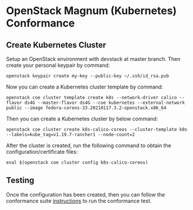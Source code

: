 # OpenStack Magnum (Kubernetes) Conformance

## Create Kubernetes Cluster

Setup an OpenStack environment with devstack at master branch. Then create your personal keypair by command:

	openstack keypair create my-key --public-key ~/.ssh/id_rsa.pub

Now you can create a Kubernetes cluster template by command:

	openstack coe cluster template create k8s --network-driver calico --flavor ds4G --master-flavor ds4G --coe kubernetes --external-network public --image fedora-coreos-33.20210117.3.2-openstack.x86_64

Then you can create a Kubernetes cluster by below command:

	openstack coe cluster create k8s-calico-coreos --cluster-template k8s --labels=kube_tag=v1.19.7-rancher1 --node-count=2

After the cluster is created, run the following command to obtain the configuration/certificate files:

	eval $(openstack coe cluster config k8s-calico-coreos)

## Testing

Once the configuration has been created, then you can follow the conformance suite [instructions](https://github.com/cncf/k8s-conformance/blob/master/instructions.md#running) to run the conformance test.

